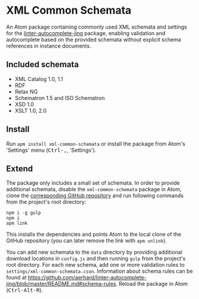 
# XML Common Schemata

An Atom package containing commonly used XML schemata and settings
for the [linter-autocomplete-jing](https://atom.io/packages/linter-autocomplete-jing) package, enabling validation and autocomplete based on the provided schemata without explicit schema
references in instance documents.

## Included schemata

- XML Catalog 1.0, 1.1
- RDF
- Relax NG
- Schematron 1.5 and ISO Schematron
- XSD 1.0
- XSLT 1.0, 2.0

## Install

Run `apm install xml-common-schemata` or install the package from Atom's 'Settings' menu (<kbd>Ctrl-,</kbd>, 'Settings').

## Extend

The package only includes a small set of schemata. In order to provide additional schemata,
disable the `xml-common-schemata` package in Atom, clone the [corresponding GitHub repository](https://github.com/aerhard/xml-common-schemata) and run following commands from the
project's root directory:

```
npm i -g gulp
npm i
apm link
```
This installs the dependencies and points Atom to the local clone of the GitHub repository (you can later remove the link with `apm unlink`).

You can add new schemata to the `data` directory by providing additional download locations in `config.js` and then running `gulp` from the project's root directory. For each new schema, add one or more validation rules to `settings/xml-common-schemata.cson`. Information about schema rules can be found at  https://github.com/aerhard/linter-autocomplete-jing/blob/master/README.md#schema-rules. Reload the package in Atom (<kbd>Ctrl-Alt-R</kbd>).
